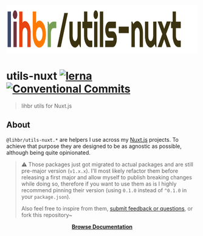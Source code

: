 <p align="center">
  <a href="https://utils-nuxt.lihbr.com">
    <img src="docs/static/logo-light.svg" alt="utils-nuxt" height="128" />
  </a>
</p>

# utils-nuxt [![lerna](https://img.shields.io/badge/maintained%20with-lerna-cc00ff.svg)](https://lerna.js.org/) [![Conventional Commits](https://img.shields.io/badge/Conventional%20Commits-1.0.0-yellow.svg)](https://conventionalcommits.org)

> lihbr utils for Nuxt.js

## About

`@lihbr/utils-nuxt.*` are helpers I use across my [Nuxt.js](https://nuxtjs.org) projects. To achieve that purpose they are designed to be as agnostic as possible, although being quite opinionated.

> :warning: Those packages just got migrated to actual packages and are still pre-major version (`v1.x.x`). I'll most likely refactor them before releasing a first major and allow myself to publish breaking changes while doing so, therefore if you want to use them as is I highly recommend pinning their version (using `0.1.0` instead of `^0.1.0` in your `package.json`).
>
> Also feel free to inspire from them, [submit feedback or questions](https://github.com/lihbr/utils-nuxt/issues/new), or fork this repository~

<p align="center">
  <a href="https://utils-nuxt.lihbr.com">
    <strong>Browse Documentation</strong>
  </a>
</p>
